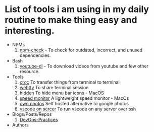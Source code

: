 # List of tools i am using in my daily routine to make thing easy and interesting. 

* NPMs
    1. [npm-check](https://github.com/dylang/npm-check) - To check for outdated, incorrect, and unused dependencies.
* Bash
    1. [youtube-dl](https://ytdl-org.github.io/youtube-dl/index.html) - To download videos from youtube and few other resource.
* Tools
    1. [croc](https://github.com/schollz/croc) To transfer things from terminal to terminal
    2. [webtty](https://github.com/maxmcd/webtty) To share terminal session
    3. [hidden](https://github.com/dwarvesf/hidden) To hide menu bar icons - MacOS
    4. [speed monitor](https://github.com/albertofwb/SpeedMonitor) A lightweight speed monitor - MacOs
    5. [own photos](https://github.com/hooram/ownphotos) Self hosted alternative to google photos
    6. [vscode on sercer](https://github.com/cdr/sshcode) To run vscode on any server over ssh
* Blogs/Posts/Repos
    1. [DevOps-Practices](https://github.com/bregman-arie/devops-exercises)
* Authors
